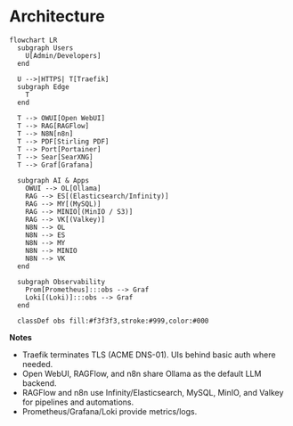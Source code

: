 # Architecture

```mermaid
flowchart LR
  subgraph Users
    U[Admin/Developers]
  end

  U -->|HTTPS| T[Traefik]
  subgraph Edge
    T
  end

  T --> OWUI[Open WebUI]
  T --> RAG[RAGFlow]
  T --> N8N[n8n]
  T --> PDF[Stirling PDF]
  T --> Port[Portainer]
  T --> Sear[SearXNG]
  T --> Graf[Grafana]

  subgraph AI & Apps
    OWUI --> OL[Ollama]
    RAG --> ES[(Elasticsearch/Infinity)]
    RAG --> MY[(MySQL)]
    RAG --> MINIO[(MinIO / S3)]
    RAG --> VK[(Valkey)]
    N8N --> OL
    N8N --> ES
    N8N --> MY
    N8N --> MINIO
    N8N --> VK
  end

  subgraph Observability
    Prom[Prometheus]:::obs --> Graf
    Loki[(Loki)]:::obs --> Graf
  end

  classDef obs fill:#f3f3f3,stroke:#999,color:#000
```

**Notes**
- Traefik terminates TLS (ACME DNS-01). UIs behind basic auth where needed.
- Open WebUI, RAGFlow, and n8n share Ollama as the default LLM backend.
- RAGFlow and n8n use Infinity/Elasticsearch, MySQL, MinIO, and Valkey for pipelines and automations.
- Prometheus/Grafana/Loki provide metrics/logs.
